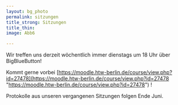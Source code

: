 ```yaml
---
layout: bg_photo
permalink: sitzungen
title_strong: Sitzungen
title_thin: 
image: Abb6

---
```

Wir treffen uns derzeit wöchentlich immer dienstags um 18 Uhr über BigBlueButton!

Kommt gerne vorbei [https://moodle.htw-berlin.de/course/view.php?id=27478](https://moodle.htw-berlin.de/course/view.php?id=27478 "https://moodle.htw-berlin.de/course/view.php?id=27478") !

Protokolle aus unseren vergangenen Sitzungen folgen Ende Juni. 